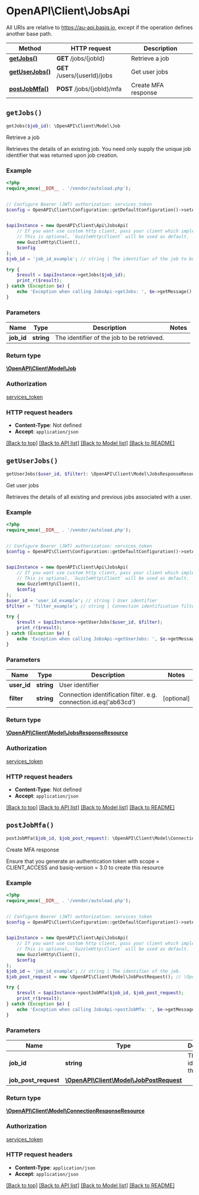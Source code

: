 # OpenAPI\Client\JobsApi

All URIs are relative to https://au-api.basiq.io, except if the operation defines another base path.

| Method | HTTP request | Description |
| ------------- | ------------- | ------------- |
| [**getJobs()**](JobsApi.md#getJobs) | **GET** /jobs/{jobId} | Retrieve a job |
| [**getUserJobs()**](JobsApi.md#getUserJobs) | **GET** /users/{userId}/jobs | Get user jobs |
| [**postJobMfa()**](JobsApi.md#postJobMfa) | **POST** /jobs/{jobId}/mfa | Create MFA response |


## `getJobs()`

```php
getJobs($job_id): \OpenAPI\Client\Model\Job
```

Retrieve a job

Retrieves the details of an existing job. You need only supply the unique job identifier that was returned upon job creation.

### Example

```php
<?php
require_once(__DIR__ . '/vendor/autoload.php');


// Configure Bearer (JWT) authorization: services_token
$config = OpenAPI\Client\Configuration::getDefaultConfiguration()->setAccessToken('YOUR_ACCESS_TOKEN');


$apiInstance = new OpenAPI\Client\Api\JobsApi(
    // If you want use custom http client, pass your client which implements `GuzzleHttp\ClientInterface`.
    // This is optional, `GuzzleHttp\Client` will be used as default.
    new GuzzleHttp\Client(),
    $config
);
$job_id = 'job_id_example'; // string | The identifier of the job to be retrieved.

try {
    $result = $apiInstance->getJobs($job_id);
    print_r($result);
} catch (Exception $e) {
    echo 'Exception when calling JobsApi->getJobs: ', $e->getMessage(), PHP_EOL;
}
```

### Parameters

| Name | Type | Description  | Notes |
| ------------- | ------------- | ------------- | ------------- |
| **job_id** | **string**| The identifier of the job to be retrieved. | |

### Return type

[**\OpenAPI\Client\Model\Job**](../Model/Job.md)

### Authorization

[services_token](../../README.md#services_token)

### HTTP request headers

- **Content-Type**: Not defined
- **Accept**: `application/json`

[[Back to top]](#) [[Back to API list]](../../README.md#endpoints)
[[Back to Model list]](../../README.md#models)
[[Back to README]](../../README.md)

## `getUserJobs()`

```php
getUserJobs($user_id, $filter): \OpenAPI\Client\Model\JobsResponseResource
```

Get user jobs

Retrieves the details of all existing and previous jobs associated with a user.

### Example

```php
<?php
require_once(__DIR__ . '/vendor/autoload.php');


// Configure Bearer (JWT) authorization: services_token
$config = OpenAPI\Client\Configuration::getDefaultConfiguration()->setAccessToken('YOUR_ACCESS_TOKEN');


$apiInstance = new OpenAPI\Client\Api\JobsApi(
    // If you want use custom http client, pass your client which implements `GuzzleHttp\ClientInterface`.
    // This is optional, `GuzzleHttp\Client` will be used as default.
    new GuzzleHttp\Client(),
    $config
);
$user_id = 'user_id_example'; // string | User identifier
$filter = 'filter_example'; // string | Connection identification filter. e.g. connection.id.eq('ab63cd')

try {
    $result = $apiInstance->getUserJobs($user_id, $filter);
    print_r($result);
} catch (Exception $e) {
    echo 'Exception when calling JobsApi->getUserJobs: ', $e->getMessage(), PHP_EOL;
}
```

### Parameters

| Name | Type | Description  | Notes |
| ------------- | ------------- | ------------- | ------------- |
| **user_id** | **string**| User identifier | |
| **filter** | **string**| Connection identification filter. e.g. connection.id.eq(&#39;ab63cd&#39;) | [optional] |

### Return type

[**\OpenAPI\Client\Model\JobsResponseResource**](../Model/JobsResponseResource.md)

### Authorization

[services_token](../../README.md#services_token)

### HTTP request headers

- **Content-Type**: Not defined
- **Accept**: `application/json`

[[Back to top]](#) [[Back to API list]](../../README.md#endpoints)
[[Back to Model list]](../../README.md#models)
[[Back to README]](../../README.md)

## `postJobMfa()`

```php
postJobMfa($job_id, $job_post_request): \OpenAPI\Client\Model\ConnectionResponseResource
```

Create MFA response

Ensure that you generate an authentication token with scope = CLIENT_ACCESS and basiq-version = 3.0 to create this resource

### Example

```php
<?php
require_once(__DIR__ . '/vendor/autoload.php');


// Configure Bearer (JWT) authorization: services_token
$config = OpenAPI\Client\Configuration::getDefaultConfiguration()->setAccessToken('YOUR_ACCESS_TOKEN');


$apiInstance = new OpenAPI\Client\Api\JobsApi(
    // If you want use custom http client, pass your client which implements `GuzzleHttp\ClientInterface`.
    // This is optional, `GuzzleHttp\Client` will be used as default.
    new GuzzleHttp\Client(),
    $config
);
$job_id = 'job_id_example'; // string | The identifier of the job.
$job_post_request = new \OpenAPI\Client\Model\JobPostRequest(); // \OpenAPI\Client\Model\JobPostRequest

try {
    $result = $apiInstance->postJobMfa($job_id, $job_post_request);
    print_r($result);
} catch (Exception $e) {
    echo 'Exception when calling JobsApi->postJobMfa: ', $e->getMessage(), PHP_EOL;
}
```

### Parameters

| Name | Type | Description  | Notes |
| ------------- | ------------- | ------------- | ------------- |
| **job_id** | **string**| The identifier of the job. | |
| **job_post_request** | [**\OpenAPI\Client\Model\JobPostRequest**](../Model/JobPostRequest.md)|  | |

### Return type

[**\OpenAPI\Client\Model\ConnectionResponseResource**](../Model/ConnectionResponseResource.md)

### Authorization

[services_token](../../README.md#services_token)

### HTTP request headers

- **Content-Type**: `application/json`
- **Accept**: `application/json`

[[Back to top]](#) [[Back to API list]](../../README.md#endpoints)
[[Back to Model list]](../../README.md#models)
[[Back to README]](../../README.md)
